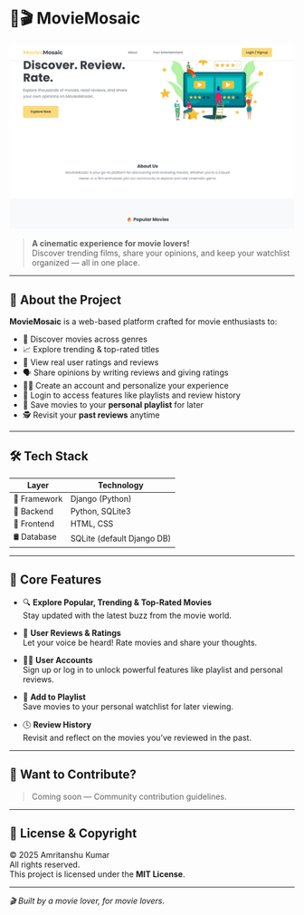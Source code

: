 ﻿# 🍿🎬 MovieMosaic

![MovieMosaic Banner](https://github.com/Amritanshu-404/MovieMosaic/blob/main/static/Screenshot%202025-07-11%20104205.png?raw=true)

> **A cinematic experience for movie lovers!**  
> Discover trending films, share your opinions, and keep your watchlist organized — all in one place.

---

## 🌟 About the Project

**MovieMosaic** is a web-based platform crafted for movie enthusiasts to:

- 🎥 Discover movies across genres
- 📈 Explore trending & top-rated titles
- 🧾 View real user ratings and reviews
- 🗣️ Share opinions by writing reviews and giving ratings
- 🧑‍💻 Create an account and personalize your experience
- 🔐 Login to access features like playlists and review history
- 💾 Save movies to your **personal playlist** for later
- 🕵️ Revisit your **past reviews** anytime

---

## 🛠️ Tech Stack

| Layer        | Technology                 |
| ------------ | -------------------------- |
| 🎯 Framework | Django (Python)            |
| 🧠 Backend   | Python, SQLite3            |
| 🎨 Frontend  | HTML, CSS                  |
| 🛢️ Database  | SQLite (default Django DB) |

---

## 🎯 Core Features

- 🔍 **Explore Popular, Trending & Top-Rated Movies**  
  Stay updated with the latest buzz from the movie world.

- 📝 **User Reviews & Ratings**  
  Let your voice be heard! Rate movies and share your thoughts.

- 🧑‍💼 **User Accounts**  
  Sign up or log in to unlock powerful features like playlist and personal reviews.

- 💾 **Add to Playlist**  
  Save movies to your personal watchlist for later viewing.

- 🕓 **Review History**  
  Revisit and reflect on the movies you’ve reviewed in the past.

---

## 🤝 Want to Contribute?

> Coming soon — Community contribution guidelines.

---

## 📜 License & Copyright

© 2025 Amritanshu Kumar  
All rights reserved.  
This project is licensed under the **MIT License**.

---

_🎬 Built by a movie lover, for movie lovers._
